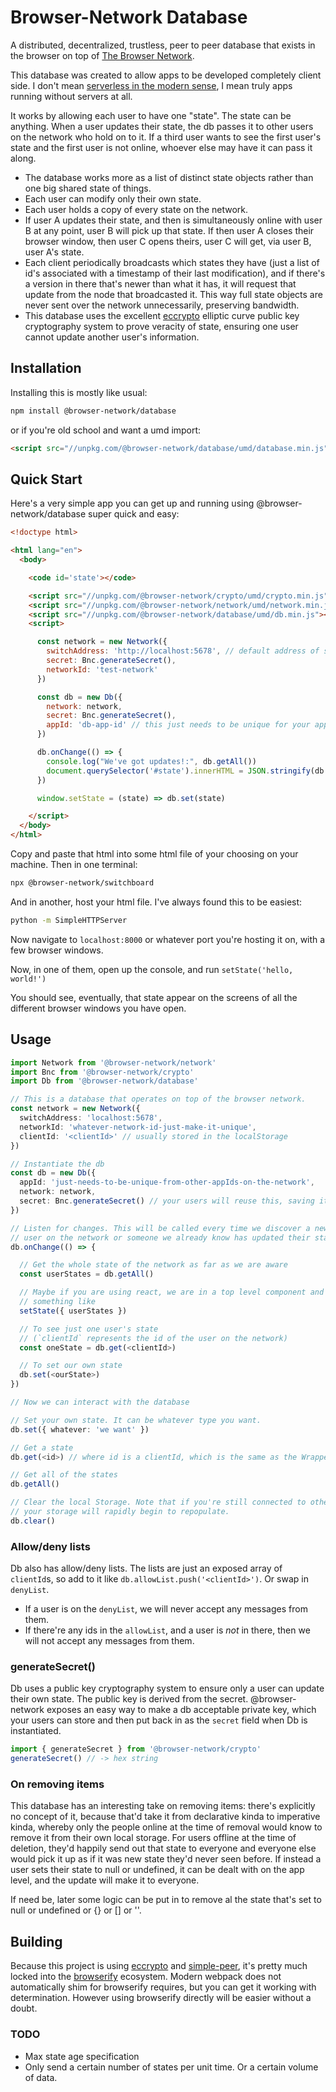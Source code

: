 # Browser-Network Database

A distributed, decentralized, trustless, peer to peer database that exists in
the browser on top of [The Browser
Network](https://github.com/browser-network/network).

This database was created to allow apps to be developed completely client side. I don't
mean [serverless in the modern
sense](https://www.redhat.com/en/topics/cloud-native-apps/what-is-serverless),
I mean truly apps running without servers at all.

It works by allowing each user to have one "state". The state can be anything.
When a user updates their state, the db passes it to other users on the network
who hold on to it. If a third user wants to see the first user's state and
the first user is not online, whoever else may have it can pass it along.

* The database works more as a list of distinct state objects rather than one big
shared state of things.
* Each user can modify only their own state.
* Each user holds a copy of every state on the network.
* If user A updates their state, and then is simultaneously online with user B at any point, user B will pick up
that state. If then user A closes their browser window, then user C opens
theirs, user C will get, via user B, user A's state.
* Each client periodically broadcasts which states they have (just a list of id's associated with a
timestamp of their last modification), and if there's a version in there that's
newer than what it has, it will request that update from the node that
broadcasted it. This way full state objects are never sent over the network
unnecessarily, preserving bandwidth.
* This database uses the excellent
[eccrypto](https://www.npmjs.com/package/eccrypto) elliptic curve public key
cryptography system to prove veracity of state, ensuring one user cannot update
another user's information.

## Installation

Installing this is mostly like usual:

```sh
npm install @browser-network/database
```

or if you're old school and want a umd import:

```html
<script src="//unpkg.com/@browser-network/database/umd/database.min.js"></script>
```

## Quick Start

Here's a very simple app you can get up and running using @browser-network/database
super quick and easy:

```html
<!doctype html>

<html lang="en">
  <body>

    <code id='state'></code>

    <script src="//unpkg.com/@browser-network/crypto/umd/crypto.min.js"></script>
    <script src="//unpkg.com/@browser-network/network/umd/network.min.js"></script>
    <script src="//unpkg.com/@browser-network/database/umd/db.min.js"></script>
    <script>

      const network = new Network({
        switchAddress: 'http://localhost:5678', // default address of switchboard
        secret: Bnc.generateSecret(),
        networkId: 'test-network'
      })

      const db = new Db({
        network: network,
        secret: Bnc.generateSecret(),
        appId: 'db-app-id' // this just needs to be unique for your app, which it is for this
      })

      db.onChange(() => {
        console.log("We've got updates!:", db.getAll())
        document.querySelector('#state').innerHTML = JSON.stringify(db.getAll())
      })

      window.setState = (state) => db.set(state)

    </script>
  </body>
</html>
```

Copy and paste that html into some html file of your choosing on your machine.
Then in one terminal:

```sh
npx @browser-network/switchboard
```

And in another, host your html file. I've always found this to be easiest:

```sh
python -m SimpleHTTPServer
```

Now navigate to `localhost:8000` or whatever port you're hosting it on, with
a few browser windows.

Now, in one of them, open up the console, and run `setState('hello, world!')`

You should see, eventually, that state appear on the screens of all the different
browser windows you have open.

## Usage

```ts
import Network from '@browser-network/network'
import Bnc from '@browser-network/crypto'
import Db from '@browser-network/database'

// This is a database that operates on top of the browser network.
const network = new Network({
  switchAddress: 'localhost:5678',
  networkId: 'whatever-network-id-just-make-it-unique',
  clientId: '<clientId>' // usually stored in the localStorage
})

// Instantiate the db
const db = new Db({
  appId: 'just-needs-to-be-unique-from-other-appIds-on-the-network',
  network: network,
  secret: Bnc.generateSecret() // your users will reuse this, saving it somewhere safe and secret.
})

// Listen for changes. This will be called every time we discover a new
// user on the network or someone we already know has updated their state.
db.onChange(() => {

  // Get the whole state of the network as far as we are aware
  const userStates = db.getAll()

  // Maybe if you are using react, we are in a top level component and call
  // something like
  setState({ userStates })

  // To see just one user's state
  // (`clientId` represents the id of the user on the network)
  const oneState = db.get(<clientId>)

  // To set our own state
  db.set(<ourState>)
})

// Now we can interact with the database

// Set your own state. It can be whatever type you want.
db.set({ whatever: 'we want' })

// Get a state
db.get(<id>) // where id is a clientId, which is the same as the WrappedState['id'] type.

// Get all of the states
db.getAll()

// Clear the local Storage. Note that if you're still connected to others on the network,
// your storage will rapidly begin to repopulate.
db.clear()
```

### Allow/deny lists

Db also has allow/deny lists. The lists are just an exposed array of
`clientId`s, so add to it like `db.allowList.push('<clientId>')`. Or swap in
`denyList`.

* If a user is on the `denyList`, we will never accept any messages from them.
* If there're any ids in the `allowList`, and a user is _not_ in there, then
we will not accept any messages from them.

### generateSecret()

Db uses a public key cryptography system to ensure only a user can update
their own state. The public key is derived from the secret. @browser-network exposes an
easy way to make a db acceptable private key, which your users can store and
then put back in as the `secret` field when Db is instantiated.

```ts
import { generateSecret } from '@browser-network/crypto'
generateSecret() // -> hex string
```

### On removing items

This database has an interesting take on removing items: there's explicitly no concept
of it, because that'd take it from declarative kinda to imperative kinda,
whereby only the people online at the time of removal would know to remove
it from their own local storage. For users offline at the time of deletion,
they'd happily send out that state to everyone and everyone else would pick
it up as if it was new state they'd never seen before. If instead a user
sets their state to null or undefined, it can be dealt with on the app
level, and the update will make it to everyone.

If need be, later some logic can be put in to remove al the state that's set to
null or undefined or {} or [] or ''.

## Building

Because this project is using
[eccrypto](https://www.npmjs.com/package/eccrypto) and
[simple-peer](https://www.npmjs.com/package/eccrypto), it's pretty much locked
into the [browserify](https://browserify.org/) ecosystem. Modern webpack does
not automatically shim for browserify requires, but you can get it working with
determination. However using browserify directly will be easier without a
doubt.

### TODO
* Max state age specification
* Only send a certain number of states per unit time. Or a certain volume of data.
